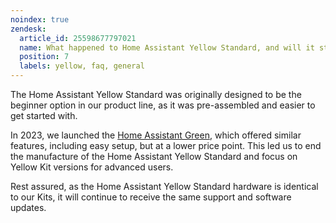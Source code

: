 ```yaml
---
noindex: true
zendesk:
  article_id: 25598677797021
  name: What happened to Home Assistant Yellow Standard, and will it still be supported?
  position: 7
  labels: yellow, faq, general
---
```


The Home Assistant Yellow Standard was originally designed to be the beginner option in our product line, as it was pre-assembled and easier to get started with.

In 2023, we launched the [Home Assistant Green](https://www.home-assistant.io/green), which offered similar features, including easy setup, but at a lower price point. This led us to end the manufacture of the Home Assistant Yellow Standard and focus on Yellow Kit versions for advanced users.

Rest assured, as the Home Assistant Yellow Standard hardware is identical to our Kits, it will continue to receive the same support and software updates.
